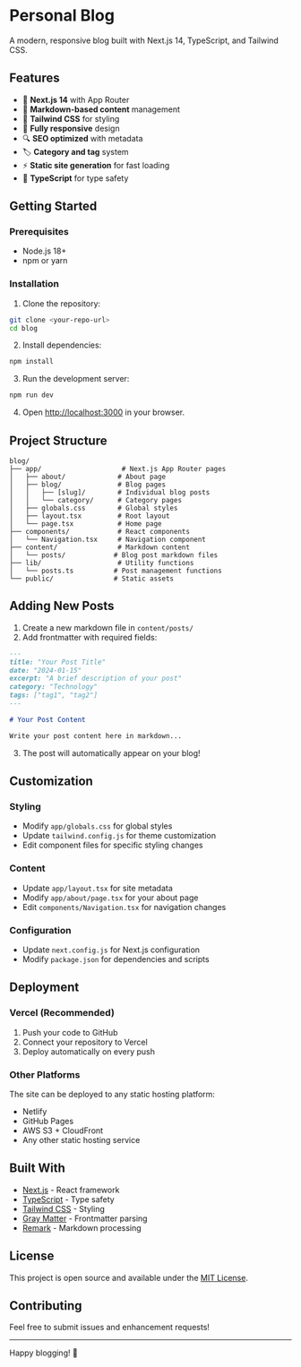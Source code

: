 # Personal Blog

A modern, responsive blog built with Next.js 14, TypeScript, and Tailwind CSS.

## Features

- 🚀 **Next.js 14** with App Router
- 📝 **Markdown-based content** management
- 🎨 **Tailwind CSS** for styling
- 📱 **Fully responsive** design
- 🔍 **SEO optimized** with metadata
- 🏷️ **Category and tag** system
- ⚡ **Static site generation** for fast loading
- 🎯 **TypeScript** for type safety

## Getting Started

### Prerequisites

- Node.js 18+ 
- npm or yarn

### Installation

1. Clone the repository:
```bash
git clone <your-repo-url>
cd blog
```

2. Install dependencies:
```bash
npm install
```

3. Run the development server:
```bash
npm run dev
```

4. Open [http://localhost:3000](http://localhost:3000) in your browser.

## Project Structure

```
blog/
├── app/                    # Next.js App Router pages
│   ├── about/             # About page
│   ├── blog/              # Blog pages
│   │   ├── [slug]/        # Individual blog posts
│   │   └── category/      # Category pages
│   ├── globals.css        # Global styles
│   ├── layout.tsx         # Root layout
│   └── page.tsx           # Home page
├── components/            # React components
│   └── Navigation.tsx     # Navigation component
├── content/               # Markdown content
│   └── posts/            # Blog post markdown files
├── lib/                   # Utility functions
│   └── posts.ts          # Post management functions
└── public/               # Static assets
```

## Adding New Posts

1. Create a new markdown file in `content/posts/`
2. Add frontmatter with required fields:

```markdown
---
title: "Your Post Title"
date: "2024-01-15"
excerpt: "A brief description of your post"
category: "Technology"
tags: ["tag1", "tag2"]
---

# Your Post Content

Write your post content here in markdown...
```

3. The post will automatically appear on your blog!

## Customization

### Styling
- Modify `app/globals.css` for global styles
- Update `tailwind.config.js` for theme customization
- Edit component files for specific styling changes

### Content
- Update `app/layout.tsx` for site metadata
- Modify `app/about/page.tsx` for your about page
- Edit `components/Navigation.tsx` for navigation changes

### Configuration
- Update `next.config.js` for Next.js configuration
- Modify `package.json` for dependencies and scripts

## Deployment

### Vercel (Recommended)
1. Push your code to GitHub
2. Connect your repository to Vercel
3. Deploy automatically on every push

### Other Platforms
The site can be deployed to any static hosting platform:
- Netlify
- GitHub Pages
- AWS S3 + CloudFront
- Any other static hosting service

## Built With

- [Next.js](https://nextjs.org/) - React framework
- [TypeScript](https://www.typescriptlang.org/) - Type safety
- [Tailwind CSS](https://tailwindcss.com/) - Styling
- [Gray Matter](https://github.com/jonschlinkert/gray-matter) - Frontmatter parsing
- [Remark](https://remark.js.org/) - Markdown processing

## License

This project is open source and available under the [MIT License](LICENSE).

## Contributing

Feel free to submit issues and enhancement requests!

---

Happy blogging! 🎉
